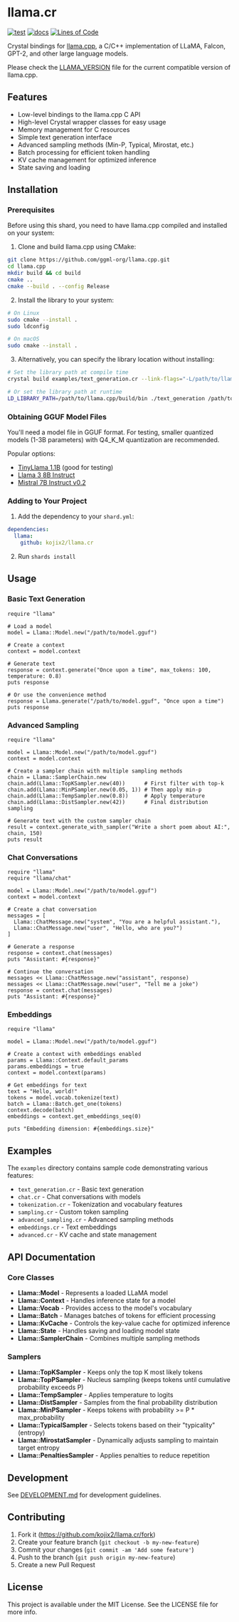 # llama.cr

[![test](https://github.com/kojix2/llama.cr/actions/workflows/test.yml/badge.svg)](https://github.com/kojix2/llama.cr/actions/workflows/test.yml)
[![docs](https://img.shields.io/badge/docs-latest-blue.svg)](https://kojix2.github.io/llama.cr)
[![Lines of Code](https://img.shields.io/endpoint?url=https%3A%2F%2Ftokei.kojix2.net%2Fbadge%2Fgithub%2Fkojix2%2Fllama.cr%2Flines)](https://tokei.kojix2.net/github/kojix2/llama.cr)

Crystal bindings for [llama.cpp](https://github.com/ggml-org/llama.cpp), a C/C++ implementation of LLaMA, Falcon, GPT-2, and other large language models.

Please check the [LLAMA_VERSION](LLAMA_VERSION) file for the current compatible version of llama.cpp.

## Features

- Low-level bindings to the llama.cpp C API
- High-level Crystal wrapper classes for easy usage
- Memory management for C resources
- Simple text generation interface
- Advanced sampling methods (Min-P, Typical, Mirostat, etc.)
- Batch processing for efficient token handling
- KV cache management for optimized inference
- State saving and loading

## Installation

### Prerequisites

Before using this shard, you need to have llama.cpp compiled and installed on your system:

1. Clone and build llama.cpp using CMake:

```bash
git clone https://github.com/ggml-org/llama.cpp.git
cd llama.cpp
mkdir build && cd build
cmake ..
cmake --build . --config Release
```

2. Install the library to your system:

```bash
# On Linux
sudo cmake --install .
sudo ldconfig

# On macOS
sudo cmake --install .
```

3. Alternatively, you can specify the library location without installing:

```bash
# Set the library path at compile time
crystal build examples/text_generation.cr --link-flags="-L/path/to/llama.cpp/build/bin"

# Or set the library path at runtime
LD_LIBRARY_PATH=/path/to/llama.cpp/build/bin ./text_generation /path/to/model.gguf "Your prompt here"
```

### Obtaining GGUF Model Files

You'll need a model file in GGUF format. For testing, smaller quantized models (1-3B parameters) with Q4_K_M quantization are recommended.

Popular options:

- [TinyLlama 1.1B](https://huggingface.co/TheBloke/TinyLlama-1.1B-Chat-v1.0-GGUF) (good for testing)
- [Llama 3 8B Instruct](https://huggingface.co/TheBloke/Llama-3-8B-Instruct-GGUF)
- [Mistral 7B Instruct v0.2](https://huggingface.co/TheBloke/Mistral-7B-Instruct-v0.2-GGUF)

### Adding to Your Project

1. Add the dependency to your `shard.yml`:

```yaml
dependencies:
  llama:
    github: kojix2/llama.cr
```

2. Run `shards install`

## Usage

### Basic Text Generation

```crystal
require "llama"

# Load a model
model = Llama::Model.new("/path/to/model.gguf")

# Create a context
context = model.context

# Generate text
response = context.generate("Once upon a time", max_tokens: 100, temperature: 0.8)
puts response

# Or use the convenience method
response = Llama.generate("/path/to/model.gguf", "Once upon a time")
puts response
```

### Advanced Sampling

```crystal
require "llama"

model = Llama::Model.new("/path/to/model.gguf")
context = model.context

# Create a sampler chain with multiple sampling methods
chain = Llama::SamplerChain.new
chain.add(Llama::TopKSampler.new(40))      # First filter with top-k
chain.add(Llama::MinPSampler.new(0.05, 1)) # Then apply min-p
chain.add(Llama::TempSampler.new(0.8))     # Apply temperature
chain.add(Llama::DistSampler.new(42))      # Final distribution sampling

# Generate text with the custom sampler chain
result = context.generate_with_sampler("Write a short poem about AI:", chain, 150)
puts result
```

### Chat Conversations

```crystal
require "llama"
require "llama/chat"

model = Llama::Model.new("/path/to/model.gguf")
context = model.context

# Create a chat conversation
messages = [
  Llama::ChatMessage.new("system", "You are a helpful assistant."),
  Llama::ChatMessage.new("user", "Hello, who are you?")
]

# Generate a response
response = context.chat(messages)
puts "Assistant: #{response}"

# Continue the conversation
messages << Llama::ChatMessage.new("assistant", response)
messages << Llama::ChatMessage.new("user", "Tell me a joke")
response = context.chat(messages)
puts "Assistant: #{response}"
```

### Embeddings

```crystal
require "llama"

model = Llama::Model.new("/path/to/model.gguf")

# Create a context with embeddings enabled
params = Llama::Context.default_params
params.embeddings = true
context = model.context(params)

# Get embeddings for text
text = "Hello, world!"
tokens = model.vocab.tokenize(text)
batch = Llama::Batch.get_one(tokens)
context.decode(batch)
embeddings = context.get_embeddings_seq(0)

puts "Embedding dimension: #{embeddings.size}"
```

## Examples

The `examples` directory contains sample code demonstrating various features:

- `text_generation.cr` - Basic text generation
- `chat.cr` - Chat conversations with models
- `tokenization.cr` - Tokenization and vocabulary features
- `sampling.cr` - Custom token sampling
- `advanced_sampling.cr` - Advanced sampling methods
- `embeddings.cr` - Text embeddings
- `advanced.cr` - KV cache and state management

## API Documentation

### Core Classes

- **Llama::Model** - Represents a loaded LLaMA model
- **Llama::Context** - Handles inference state for a model
- **Llama::Vocab** - Provides access to the model's vocabulary
- **Llama::Batch** - Manages batches of tokens for efficient processing
- **Llama::KvCache** - Controls the key-value cache for optimized inference
- **Llama::State** - Handles saving and loading model state
- **Llama::SamplerChain** - Combines multiple sampling methods

### Samplers

- **Llama::TopKSampler** - Keeps only the top K most likely tokens
- **Llama::TopPSampler** - Nucleus sampling (keeps tokens until cumulative probability exceeds P)
- **Llama::TempSampler** - Applies temperature to logits
- **Llama::DistSampler** - Samples from the final probability distribution
- **Llama::MinPSampler** - Keeps tokens with probability >= P \* max_probability
- **Llama::TypicalSampler** - Selects tokens based on their "typicality" (entropy)
- **Llama::MirostatSampler** - Dynamically adjusts sampling to maintain target entropy
- **Llama::PenaltiesSampler** - Applies penalties to reduce repetition

## Development

See [DEVELOPMENT.md](DEVELOPMENT.md) for development guidelines.

## Contributing

1. Fork it (<https://github.com/kojix2/llama.cr/fork>)
2. Create your feature branch (`git checkout -b my-new-feature`)
3. Commit your changes (`git commit -am 'Add some feature'`)
4. Push to the branch (`git push origin my-new-feature`)
5. Create a new Pull Request

## License

This project is available under the MIT License. See the LICENSE file for more info.

